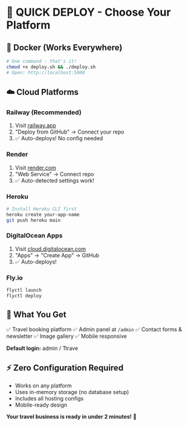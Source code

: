 # 🚀 QUICK DEPLOY - Choose Your Platform

## 🐳 Docker (Works Everywhere)
```bash
# One command - that's it!
chmod +x deploy.sh && ./deploy.sh
# Open: http://localhost:5000
```

## ☁️ Cloud Platforms

### Railway (Recommended)
1. Visit [railway.app](https://railway.app)
2. "Deploy from GitHub" → Connect your repo
3. ✅ Auto-deploys! No config needed

### Render
1. Visit [render.com](https://render.com)  
2. "Web Service" → Connect repo
3. ✅ Auto-detected settings work!

### Heroku
```bash
# Install Heroku CLI first
heroku create your-app-name
git push heroku main
```

### DigitalOcean Apps
1. Visit [cloud.digitalocean.com](https://cloud.digitalocean.com)
2. "Apps" → "Create App" → GitHub
3. ✅ Auto-deploys!

### Fly.io
```bash
flyctl launch
flyctl deploy
```

## 🎯 What You Get
✅ Travel booking platform
✅ Admin panel at `/admin` 
✅ Contact forms & newsletter
✅ Image gallery
✅ Mobile responsive

**Default login:** admin / Ttrave

## ⚡ Zero Configuration Required
- Works on any platform
- Uses in-memory storage (no database setup)
- Includes all hosting configs
- Mobile-ready design

**Your travel business is ready in under 2 minutes!** 🌟